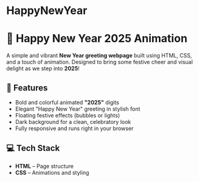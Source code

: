 # HappyNewYear
# 🎊 Happy New Year 2025 Animation

A simple and vibrant **New Year greeting webpage** built using HTML, CSS, and a touch of animation. Designed to bring some festive cheer and visual delight as we step into **2025**!

## 🌟 Features

- Bold and colorful animated **"2025"** digits
- Elegant "Happy New Year" greeting in stylish font
- Floating festive effects (bubbles or lights)
- Dark background for a clean, celebratory look
- Fully responsive and runs right in your browser

## 💻 Tech Stack

- **HTML** – Page structure
- **CSS** – Animations and styling

